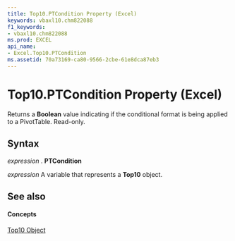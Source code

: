 ```yaml
---
title: Top10.PTCondition Property (Excel)
keywords: vbaxl10.chm822088
f1_keywords:
- vbaxl10.chm822088
ms.prod: EXCEL
api_name:
- Excel.Top10.PTCondition
ms.assetid: 70a73169-ca80-9566-2cbe-61e8dca87eb3
---
```



# Top10.PTCondition Property (Excel)

Returns a  **Boolean** value indicating if the conditional format is being applied to a PivotTable. Read-only.


## Syntax

 _expression_ . **PTCondition**

 _expression_ A variable that represents a **Top10** object.


## See also


#### Concepts


[Top10 Object](top10-object-excel.md)

